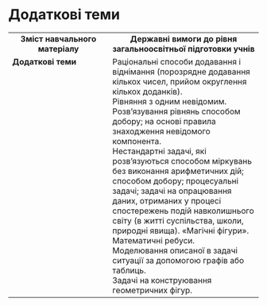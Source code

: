 # Додаткові теми
<table>
  <tr>
    <td width="40%" align="center"><b>Зміст навчального матеріалу<b></td>
    <td width="60%" align="center"><b>Державні вимоги до рівня загальноосвітньої підготовки учнів</b></td>
  </tr>
  <tr>
    <td width="40%" style="vertical-align:top !important;"><b>Додаткові теми</b><br></td>
    <td width="60%" style="vertical-align:top !important;">Раціональні способи додавання і віднімання (порозрядне додавання кількох чисел, прийом округлення кількох доданків).<br>
Рівняння з одним невідомим.<br>
Розв’язування рівнянь способом добору; на основі правила знаходження невідомого компонента.<br> 
Нестандартні задачі, які розв’язуються способом міркувань без виконання арифметичних дій; способом добору; процесуальні задачі; задачі на опрацювання даних, отриманих у процесі спостережень подій навколишнього світу (в житті суспільства, школи, природні явища). «Магічні фігури». Математичні ребуси.<br>  
Моделювання описаної в задачі ситуації за допомогою графів або таблиць.<br> 
Задачі на конструювання геометричних фігур.<br></td>
  </tr>
</table>
